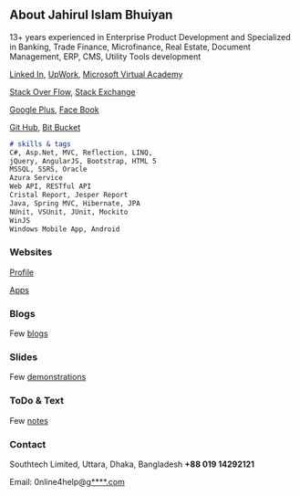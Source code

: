 
## About Jahirul Islam Bhuiyan

13+ years experienced in Enterprise Product Development and Specialized in Banking, Trade Finance, Microfinance, Real Estate, Document Management, ERP, CMS, Utility Tools development

[Linked In](https://bd.linkedin.com/in/jahirul-islam-bhuiyan-7a143036),
[UpWork](https://www.upwork.com/freelancers/~01eb0c18e2168a69b6),
[Microsoft Virtual Academy](https://www.microsoftvirtualacademy.com/Profile.aspx?alias=1041778)

[Stack Over Flow](http://stackoverflow.com/users/3566771/jahirul-islam-bhuiyan), 
[Stack Exchange](http://stackexchange.com/users/4373030/jahirul-islam-bhuiyan)

[Google Plus](https://plus.google.com/+MdJahirulIslamBhuiyanRaju),
[Face Book](https://www.facebook.com/rajumjib)

[Git Hub](https://github.com/rajumjib),
[Bit Bucket](https://bitbucket.org/rajumjib)

```markdown
# skills & tags
C#, Asp.Net, MVC, Reflection, LINQ, 
jQuery, AngularJS, Bootstrap, HTML 5 
MSSQL, SSRS, Oracle 
Azura Service 
Web API, RESTful API 
Cristal Report, Jesper Report 
Java, Spring MVC, Hibernate, JPA 
NUnit, VSUnit, JUnit, Mockito 
WinJS 
Windows Mobile App, Android 

```

### Websites

[Profile](http://www.online4help.org/)

[Apps](http://app.online4help.org/)


### Blogs

Few [blogs](https://rajumjib.github.io/writing/)

### Slides

Few [demonstrations](https://rajumjib.github.io/presentations/)

### ToDo & Text

Few [notes](https://rajumjib.github.io/notes/)

### Contact

 Southtech Limited,
 Uttara, Dhaka,
 Bangladesh
 **+88 019 14292121**  

 Email:
 0nline4help@[g****.com](https://gmail.com) 
